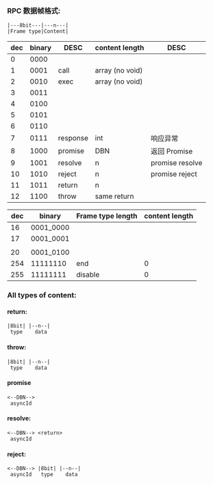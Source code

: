 ### RPC 数据帧格式:

```
|---8bit---|---n---|
|Frame type|Content|
```

| dec | binary | DESC     | content length  | DESC            |
| --- | ------ | -------- | --------------- | --------------- |
| 0   | 0000   |          |                 |                 |
| 1   | 0001   | call     | array (no void) |                 |
| 2   | 0010   | exec     | array (no void) |                 |
| 3   | 0011   |          |                 |                 |
| 4   | 0100   |          |                 |                 |
| 5   | 0101   |          |                 |                 |
| 6   | 0110   |          |                 |                 |
| 7   | 0111   | response | int             | 响应异常        |
| 8   | 1000   | promise  | DBN             | 返回 Promise    |
| 9   | 1001   | resolve  | n               | promise resolve |
| 10  | 1010   | reject   | n               | promise reject  |
| 11  | 1011   | return   | n               |                 |
| 12  | 1100   | throw    | same return     |                 |

| dec | binary    | Frame type length | content length |
| --- | --------- | ----------------- | -------------- |
| 16  | 0001_0000 |                   |                |
| 17  | 0001_0001 |                   |                |
|     |           |                   |                |
| 20  | 0001_0100 |                   |                |
| 254 | 11111110  | end               | 0              |
| 255 | 11111111  | disable           | 0              |

### All types of content:

#### return:

```
|8bit| |--n--|
 type    data
```

#### throw:

```
|8bit| |--n--|
 type    data
```

#### promise

```
<--DBN-->
 asyncId
```

#### resolve:

```
<--DBN--> <return>
 asyncId
```

#### reject:

```
<--DBN--> |8bit| |--n--|
 asyncId   type    data
```

